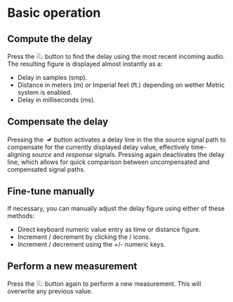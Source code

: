 # Basic operation

## Compute the delay
Press the ![](include/Find.png)
button to find the delay using the most recent incoming audio. The resulting figure is displayed almost instantly as a:

* Delay in samples (smp).
* Distance in meters (m) or Imperial feet (ft.) depending on wether <link type="document"
target="Various">Metric system </link> is enabled.
* Delay in milliseconds (ms).

## Compensate the delay
Pressing the ![](include/On.png) button
activates a delay line in the the source signal path to compensate for the currently displayed delay
value, effectively time-aligning <i>source</i> and <i>response</i> signals. Pressing again deactivates
the delay line, which allows for quick comparison between uncompensated and compensated signal
paths.

## Fine-tune manually
If necessary, you can manually adjust the delay figure
using either of these methods:

* Direct keyboard numeric value entry as time or distance figure.
* Increment / decrement by clicking the / icons.
* Increment / decrement using the +/- numeric keys.

## Perform a new measurement
Press the ![](include/Find.png) button
again to perform a new measurement. This will overwrite any previous value.


